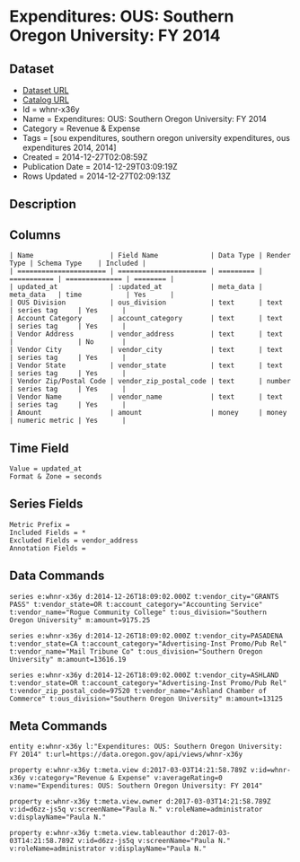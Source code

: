 # Expenditures: OUS: Southern Oregon University: FY 2014

## Dataset

* [Dataset URL](https://data.oregon.gov/api/views/whnr-x36y/rows.json?accessType=DOWNLOAD)
* [Catalog URL](https://catalog.data.gov/dataset/expenditures-ous-southern-oregon-university-fy-2014-f77ac)
* Id = whnr-x36y
* Name = Expenditures: OUS: Southern Oregon University: FY 2014
* Category = Revenue & Expense
* Tags = [sou expenditures, southern oregon university expenditures, ous expenditures 2014, 2014]
* Created = 2014-12-27T02:08:59Z
* Publication Date = 2014-12-29T03:09:19Z
* Rows Updated = 2014-12-27T02:09:13Z

## Description



## Columns

```ls
| Name                   | Field Name             | Data Type | Render Type | Schema Type    | Included | 
| ====================== | ====================== | ========= | =========== | ============== | ======== | 
| updated_at             | :updated_at            | meta_data | meta_data   | time           | Yes      | 
| OUS Division           | ous_division           | text      | text        | series tag     | Yes      | 
| Account Category       | account_category       | text      | text        | series tag     | Yes      | 
| Vendor Address         | vendor_address         | text      | text        |                | No       | 
| Vendor City            | vendor_city            | text      | text        | series tag     | Yes      | 
| Vendor State           | vendor_state           | text      | text        | series tag     | Yes      | 
| Vendor Zip/Postal Code | vendor_zip_postal_code | text      | number      | series tag     | Yes      | 
| Vendor Name            | vendor_name            | text      | text        | series tag     | Yes      | 
| Amount                 | amount                 | money     | money       | numeric metric | Yes      | 
```

## Time Field

```ls
Value = updated_at
Format & Zone = seconds
```

## Series Fields

```ls
Metric Prefix = 
Included Fields = *
Excluded Fields = vendor_address
Annotation Fields = 
```

## Data Commands

```ls
series e:whnr-x36y d:2014-12-26T18:09:02.000Z t:vendor_city="GRANTS PASS" t:vendor_state=OR t:account_category="Accounting Service" t:vendor_name="Rogue Community College" t:ous_division="Southern Oregon University" m:amount=9175.25

series e:whnr-x36y d:2014-12-26T18:09:02.000Z t:vendor_city=PASADENA t:vendor_state=CA t:account_category="Advertising-Inst Promo/Pub Rel" t:vendor_name="Mail Tribune Co" t:ous_division="Southern Oregon University" m:amount=13616.19

series e:whnr-x36y d:2014-12-26T18:09:02.000Z t:vendor_city=ASHLAND t:vendor_state=OR t:account_category="Advertising-Inst Promo/Pub Rel" t:vendor_zip_postal_code=97520 t:vendor_name="Ashland Chamber of Commerce" t:ous_division="Southern Oregon University" m:amount=13125
```

## Meta Commands

```ls
entity e:whnr-x36y l:"Expenditures: OUS: Southern Oregon University: FY 2014" t:url=https://data.oregon.gov/api/views/whnr-x36y

property e:whnr-x36y t:meta.view d:2017-03-03T14:21:58.789Z v:id=whnr-x36y v:category="Revenue & Expense" v:averageRating=0 v:name="Expenditures: OUS: Southern Oregon University: FY 2014"

property e:whnr-x36y t:meta.view.owner d:2017-03-03T14:21:58.789Z v:id=d6zz-js5q v:screenName="Paula N." v:roleName=administrator v:displayName="Paula N."

property e:whnr-x36y t:meta.view.tableauthor d:2017-03-03T14:21:58.789Z v:id=d6zz-js5q v:screenName="Paula N." v:roleName=administrator v:displayName="Paula N."
```